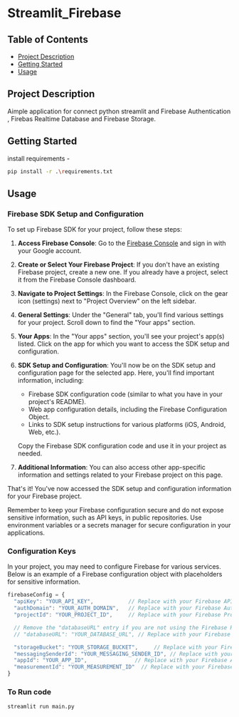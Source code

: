 ﻿# Streamlit_Firebase

## Table of Contents
- [Project Description](#project-description)
- [Getting Started](#getting-started)
- [Usage](#usage)

## Project Description
Aimple application for connect python streamlit and Firebase Authentication , Firebas Realtime Database and Firebase Storage.
## Getting Started
install requirements - 
```bash 
pip install -r .\requirements.txt
```
## Usage
### Firebase SDK Setup and Configuration

To set up Firebase SDK for your project, follow these steps:

1. **Access Firebase Console**: Go to the [Firebase Console](https://console.firebase.google.com/) and sign in with your Google account.

2. **Create or Select Your Firebase Project**: If you don't have an existing Firebase project, create a new one. If you already have a project, select it from the Firebase Console dashboard.

3. **Navigate to Project Settings**: In the Firebase Console, click on the gear icon (settings) next to "Project Overview" on the left sidebar.

4. **General Settings**: Under the "General" tab, you'll find various settings for your project. Scroll down to find the "Your apps" section.

5. **Your Apps**: In the "Your apps" section, you'll see your project's app(s) listed. Click on the app for which you want to access the SDK setup and configuration.

6. **SDK Setup and Configuration**: You'll now be on the SDK setup and configuration page for the selected app. Here, you'll find important information, including:

   - Firebase SDK configuration code (similar to what you have in your project's README).
   - Web app configuration details, including the Firebase Configuration Object.
   - Links to SDK setup instructions for various platforms (iOS, Android, Web, etc.).

   Copy the Firebase SDK configuration code and use it in your project as needed.

7. **Additional Information**: You can also access other app-specific information and settings related to your Firebase project on this page.

That's it! You've now accessed the SDK setup and configuration information for your Firebase project.

Remember to keep your Firebase configuration secure and do not expose sensitive information, such as API keys, in public repositories. Use environment variables or a secrets manager for secure configuration in your applications.

### Configuration Keys

In your project, you may need to configure Firebase for various services. Below is an example of a Firebase configuration object with placeholders for sensitive information.

```javascript
firebaseConfig = {
  "apiKey": "YOUR_API_KEY",           // Replace with your Firebase API Key
  "authDomain": "YOUR_AUTH_DOMAIN",   // Replace with your Firebase Auth Domain
  "projectId": "YOUR_PROJECT_ID",     // Replace with your Firebase Project ID

  // Remove the "databaseURL" entry if you are not using the Firebase Realtime Database.
  // "databaseURL": "YOUR_DATABASE_URL", // Replace with your Firebase Realtime Database URL

  "storageBucket": "YOUR_STORAGE_BUCKET",     // Replace with your Firebase Storage Bucket
  "messagingSenderId": "YOUR_MESSAGING_SENDER_ID", // Replace with your Firebase Messaging Sender ID
  "appId": "YOUR_APP_ID",               // Replace with your Firebase App ID
  "measurementId": "YOUR_MEASUREMENT_ID"  // Replace with your Firebase Measurement ID
}
```
### To Run code
```bash
streamlit run main.py
```




